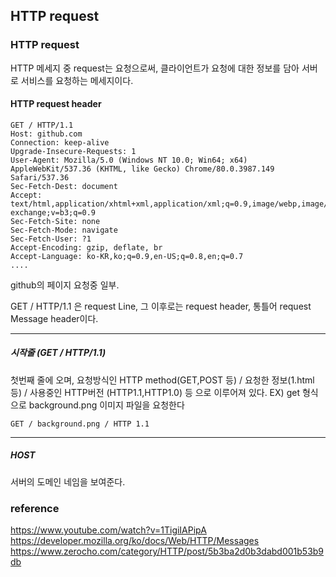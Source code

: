 ## HTTP request

### HTTP request

HTTP 메세지 중 request는 요청으로써, 클라이언트가 요청에 대한 정보를 담아 서버로 서비스를 요청하는 메세지이다.

#### HTTP request header

```
GET / HTTP/1.1
Host: github.com
Connection: keep-alive
Upgrade-Insecure-Requests: 1
User-Agent: Mozilla/5.0 (Windows NT 10.0; Win64; x64) AppleWebKit/537.36 (KHTML, like Gecko) Chrome/80.0.3987.149 Safari/537.36
Sec-Fetch-Dest: document
Accept: text/html,application/xhtml+xml,application/xml;q=0.9,image/webp,image/apng,*/*;q=0.8,application/signed-exchange;v=b3;q=0.9
Sec-Fetch-Site: none
Sec-Fetch-Mode: navigate
Sec-Fetch-User: ?1
Accept-Encoding: gzip, deflate, br
Accept-Language: ko-KR,ko;q=0.9,en-US;q=0.8,en;q=0.7
....
```
github의 페이지 요청중 일부.

GET / HTTP/1.1 은 request Line, 그 이후로는 request header, 통틀어 request Message header이다.
****
##### 시작줄 (GET / HTTP/1.1)
첫번째 줄에 오며, 요청방식인 HTTP method(GET,POST 등) / 요청한 정보(1.html 등) / 사용중인 HTTP버전 (HTTP1.1,HTTP1.0) 등 으로 이루어져 있다.
EX) get 형식으로 background.png 이미지 파일을 요청한다
```
GET / background.png / HTTP 1.1
```

****
##### HOST
서버의 도메인 네임을 보여준다.




### reference
https://www.youtube.com/watch?v=1TigiIAPipA
https://developer.mozilla.org/ko/docs/Web/HTTP/Messages
https://www.zerocho.com/category/HTTP/post/5b3ba2d0b3dabd001b53b9db
